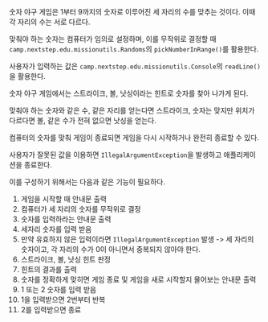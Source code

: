 숫자 야구 게임은 1부터 9까지의 숫자로 이루어진 세 자리의 수를 맞추는 것이다. 이때 각 자리의 수는 서로 다르다.

맞춰야 하는 숫자는 컴퓨터가 임의로 설정하며, 이를 무작위로 결정할 때 `camp.nextstep.edu.missionutils.Randoms`의 `pickNumberInRange()`를 활용한다.

사용자가 입력하는 값은 `camp.nextstep.edu.missionutils.Console`의 `readLine()`을 활용한다.

숫자 야구 게임에서는 스트라이크, 볼, 낫싱이라는 힌트로 숫자를 찾아 나가게 된다.

맞춰야 하는 숫자와 같은 수, 같은 자리를 얻는다면 스트라이크, 숫자는 맞지만 위치가 다르다면 볼, 같은 수가 전혀 없으면 낫싱을 얻는다.

컴퓨터의 숫자를 맞춰 게임이 종료되면 게임을 다시 시작하거나 완전히 종료할 수 있다.

사용자가 잘못된 값을 이용하면 `IllegalArgumentException`을 발생하고 애플리케이션을 종료한다.

이를 구성하기 위해서는 다음과 같은 기능이 필요하다.

1. 게임을 시작할 때 안내문 출력
2. 컴퓨터가 세 자리의 숫자를 무작위로 결정
3. 숫자를 입력하라는 안내문 출력
4. 세자리 숫자를 입력 받음
5. 만약 유효하지 않은 입력이라면 `IllegalArgumentException` 발생 -> 세 자리의 숫자이고, 각 자리의 수가 0이 아니면서 중복되지 않아야 한다.
6. 스트라이크, 볼, 낫싱 힌트 판정
7. 힌트의 결과를 출력
8. 숫자를 정확하게 맞히면 게임 종료 및 게임을 새로 시작할지 물어보는 안내문 출력
9. 1 또는 2 숫자를 입력 받음
10. 1을 입력받으면 2번부터 반복
11. 2를 입력받으면 종료